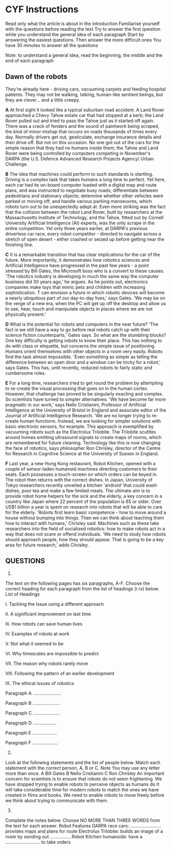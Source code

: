 # CYF Instructions


Read only what the article is about in the introduction
Familiarise yourself with the questions before reading the text
Try to answer the first question while you understand the general idea of each paragraph
Start by answering the easiest questions. Then answer the more difficult ones
You have 30 minutes to answer all the questions


Note: to understand a general idea, read the beginning, the middle and the end of each paragraph
 

## Dawn of the robots


They're already here - driving cars, vacuuming carpets and feeding hospital patients. They may not be walking, talking, human-like sentient beings, but they are clever... and a little creepy.

**A**     At first sight it looked like a typical suburban road accident. A Land Rover approached a Chevy Tahoe estate car that had stopped at a kerb; the Land Rover pulled out and tried to pass the Tahoe just as it started off again. There was a crack of fenders and the sound of paintwork being scraped, the kind of minor mishap that occurs on roads thousands of times every day. Normally drivers get out, gesticulate, exchange insurance details and then drive off. But not on this occasion. No one got out of the cars for the simple reason that they had no humans inside them; the Tahoe and Land Rover were being controlled by computers competing in November's DARPA (the U.S. Defence Advanced Research Projects Agency) Urban Challenge.

**B**    The idea that machines could perform to such standards is startling. Driving is a complex task that takes humans a long time to perfect. Yet here, each car had its on-board computer loaded with a digital map and route plans, and was instructed to negotiate busy roads; differentiate between pedestrians and stationary objects; determine whether other vehicles were parked or moving off; and handle various parking manoeuvres, which robots turn out to be unexpectedly adept at. Even more striking was the fact that the collision between the robot Land Rover, built by researchers at the Massachusetts Institute of Technology, and the Tahoe, fitted out by Cornell University Artificial Intelligence (AI) experts, was the only scrape in the entire competition. Yet only three years earlier, at DARPA's previous driverless car race, every robot competitor - directed to navigate across a stretch of open desert - either crashed or seized up before getting near the finishing line.

**C**      It is a remarkable transition that has clear implications for the car of the future. More importantly, it demonstrates how robotics sciences and Artificial Intelligence have progressed in the past few years - a point stressed by Bill Gates, the Microsoft boss who is a convert to these causes. 'The robotics industry is developing in much the same way the computer business did 30 years ago,' he argues. As he points out, electronics companies make toys that mimic pets and children with increasing sophistication. T can envision a future in which robotic devices will become a nearly ubiquitous part of our day-to-day lives,' says Gates. 'We may be on the verge of a new era, when the PC will get up off the desktop and allow us to see, hear, touch and manipulate objects in places where we are not physically present.' 

**D**        What is the potential for robots and computers in the near future? ‘The fact is we still have a way to go before real robots catch up with their science fiction counterparts,’ Gates says. So what are the stumbling blocks? One key difficulty is getting robots to know their place. This has nothing to do with class or etiquette, but concerns the simple issue of positioning. Humans orient themselves with other objects in a room very easily. Robots find the task almost impossible. 'Even something as simple as telling the difference between an open door and a window can be tricky for a robot,' says Gates. This has, until recently, reduced robots to fairly static and cumbersome roles.

**E**        For a long time, researchers tried to get round the problem by attempting to re-create the visual processing that goes on in the human cortex. However, that challenge has proved to be singularly exacting and complex. So scientists have turned to simpler alternatives: 'We have become far more pragmatic in our work,' says Nello Cristianini, Professor of Artificial Intelligence at the University of Bristol in England and associate editor of the Journal of Artificial Intelligence Research. 'We are no longer trying to re-create human functions. Instead, we are looking for simpler solutions with basic electronic sensors, for example. This approach is exemplified by vacuuming robots such as the Electrolux Trilobite. The Trilobite scuttles around homes emitting ultrasound signals to create maps of rooms, which are remembered for future cleaning. Technology like this is now changing the face of robotics, says philosopher Ron Chrisley, director of the Centre for Research in Cognitive Science at the University of Sussex in England.

**F**        Last year, a new Hong Kong restaurant, Robot Kitchen, opened with a couple of sensor-laden humanoid machines directing customers to their seats. Each possesses a touch-screen on which orders can be keyed in. The robot then returns with the correct dishes. In Japan, University of Tokyo researchers recently unveiled a kitchen 'android' that could wash dishes, pour tea and make a few limited meals. The ultimate aim is to provide robot home helpers for the sick and the elderly, a key concern in a country like Japan where 22 percent of the population is 65 or older. Over US$1 billion a year is spent on research into robots that will be able to care for the elderly. 'Robots first learn basic competence - how to move around a house without bumping into things. Then we can think about teaching them how to interact with humans,' Chrisley said. Machines such as these take researchers into the field of socialised robotics: how to make robots act in a way that does not scare or offend individuals. 'We need to study how robots should approach people, how they should appear. That is going to be a key area for future research,' adds Chrisley. 
 
 
## QUESTIONS


1)

The text on the following pages has six paragraphs, A-F.
Choose the correct heading for each paragraph from the list of headings (i-ix) below.
List of Headings

I. Tackling the Issue using a different approach

II. A significant improvement on last time

III. How robots can save human lives

IV. Examples of robots at work

V. Not what it seemed to be

VI. Why timescales are impossible to predict

VII. The reason why robots rarely move

VIII. Following the pattern of an earlier development

IX. The ethical issues of robotics

Paragraph A ………………….

Paragraph B …………………

Paragraph C …………………

Paragraph D ………………

Paragraph E ……………….

Paragraph F ………………..

2)

Look at the following statements and the list of people below. Match each statement with the correct person, A, B or C.
Note You may use any letter more than once.
                               A Bill Gates    B Nello Cristianini      C Ron Chrisley
An important concern for scientists is to ensure that robots do not seem frightening. 
We have stopped trying to enable robots to perceive objects as humans do 
It will take considerable time for modern robots to match the ones we have created in films and books. 
We need to enable robots to move freely before we think about trying to communicate with them.

3)
Complete the notes below. Choose NO MORE THAN THREE WORDS from the text for each answer.
Robot Features
DARPA race cars:                          ……………......... provides maps and plans for route
Electrolux Trilobite:                    	builds an image of a room by sending out …………….
Robot Kitchen humanoids:         	have a ………………......... to take orders
 
 
 
